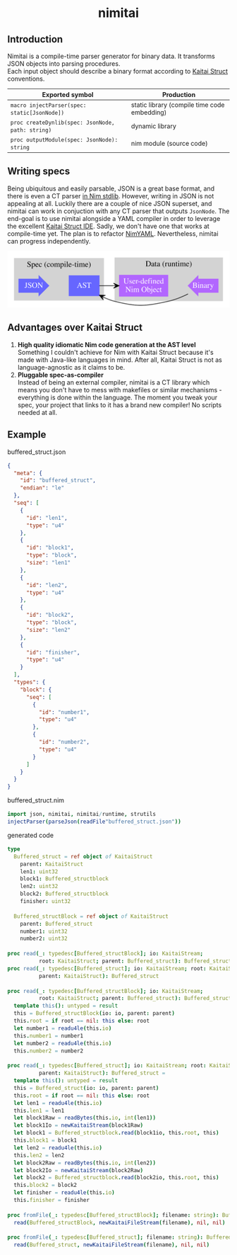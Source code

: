 # <p align="center">nimitai</p>

## Introduction
Nimitai is a compile-time parser generator for binary data. It transforms JSON objects into parsing procedures.  
Each input object should describe a binary format according to [Kaitai Struct](https://kaitai.io/) conventions.

| Exported symbol | Production |
|-----------------|------------|
| `macro injectParser(spec: static[JsonNode])` | static library (compile time code embedding) |
| `proc createDynlib(spec: JsonNode, path: string)` | dynamic library |
| `proc outputModule(spec: JsonNode): string` | nim module (source code) |

## Writing specs
Being ubiquitous and easily parsable, JSON is a great base format, and there is even a CT parser [in Nim stdlib](https://nim-lang.org/docs/json.html). However, writing in JSON is not appealing at all. Luckily there are a couple of nice JSON superset, and nimitai can work in conjuction with any CT parser that outputs `JsonNode`. The end-goal is to use nimitai alongside a YAML compiler in order to leverage the excellent [Kaitai Struct IDE](https://ide.kaitai.io/). Sadly, we don't have one that works at compile-time yet. The plan is to refactor [NimYAML](https://github.com/flyx/NimYAML). Nevertheless, nimitai can progress independently.

![Data flow](flow.svg)

## Advantages over Kaitai Struct
1. **High quality idiomatic Nim code generation at the AST level**  
Something I couldn't achieve for Nim with Kaitai Struct because it's made with Java-like languages in mind. After all, Kaitai Struct is not as language-agnostic as it claims to be.
2. **Pluggable spec-as-compiler**  
Instead of being an external compiler, nimitai is a CT library which means you don't have to mess with makefiles or similar mechanisms - everything is done within the language. The moment you tweak your spec, your project that links to it has a brand new compiler! No scripts needed at all.

## Example

buffered_struct.json
```json
{
  "meta": {
    "id": "buffered_struct",
    "endian": "le"
  },
  "seq": [
    {
      "id": "len1",
      "type": "u4"
    },
    {
      "id": "block1",
      "type": "block",
      "size": "len1"
    },
    {
      "id": "len2",
      "type": "u4"
    },
    {
      "id": "block2",
      "type": "block",
      "size": "len2"
    },
    {
      "id": "finisher",
      "type": "u4"
    }
  ],
  "types": {
    "block": {
      "seq": [
        {
          "id": "number1",
          "type": "u4"
        },
        {
          "id": "number2",
          "type": "u4"
        }
      ]
    }
  }
}
```

buffered_struct.nim
```nim
import json, nimitai, nimitai/runtime, strutils
injectParser(parseJson(readFile"buffered_struct.json"))
```

generated code
```nim
type
  Buffered_struct = ref object of KaitaiStruct
    parent: KaitaiStruct
    len1: uint32
    block1: Buffered_structblock
    len2: uint32
    block2: Buffered_structblock
    finisher: uint32

  Buffered_structBlock = ref object of KaitaiStruct
    parent: Buffered_struct
    number1: uint32
    number2: uint32

proc read(_: typedesc[Buffered_structBlock]; io: KaitaiStream;
          root: KaitaiStruct; parent: Buffered_struct): Buffered_structBlock
proc read(_: typedesc[Buffered_struct]; io: KaitaiStream; root: KaitaiStruct;
          parent: KaitaiStruct): Buffered_struct

proc read(_: typedesc[Buffered_structBlock]; io: KaitaiStream;
          root: KaitaiStruct; parent: Buffered_struct): Buffered_structBlock =
  template this(): untyped = result
  this = Buffered_structBlock(io: io, parent: parent)
  this.root = if root == nil: this else: root
  let number1 = readu4le(this.io)
  this.number1 = number1
  let number2 = readu4le(this.io)
  this.number2 = number2

proc read(_: typedesc[Buffered_struct]; io: KaitaiStream; root: KaitaiStruct;
          parent: KaitaiStruct): Buffered_struct =
  template this(): untyped = result
  this = Buffered_struct(io: io, parent: parent)
  this.root = if root == nil: this else: root
  let len1 = readu4le(this.io)
  this.len1 = len1
  let block1Raw = readBytes(this.io, int(len1))
  let block1Io = newKaitaiStream(block1Raw)
  let block1 = Buffered_structblock.read(block1io, this.root, this)
  this.block1 = block1
  let len2 = readu4le(this.io)
  this.len2 = len2
  let block2Raw = readBytes(this.io, int(len2))
  let block2Io = newKaitaiStream(block2Raw)
  let block2 = Buffered_structblock.read(block2io, this.root, this)
  this.block2 = block2
  let finisher = readu4le(this.io)
  this.finisher = finisher

proc fromFile(_: typedesc[Buffered_structBlock]; filename: string): Buffered_structBlock =
  read(Buffered_structBlock, newKaitaiFileStream(filename), nil, nil)

proc fromFile(_: typedesc[Buffered_struct]; filename: string): Buffered_struct =
  read(Buffered_struct, newKaitaiFileStream(filename), nil, nil)
```
